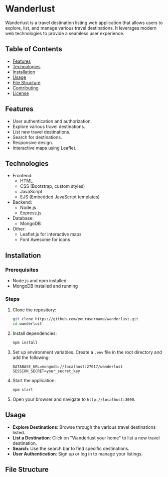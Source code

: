 # Wanderlust

Wanderlust is a travel destination listing web application that allows users to explore, list, and manage various travel destinations. It leverages modern web technologies to provide a seamless user experience.

## Table of Contents
- [Features](#features)
- [Technologies](#technologies)
- [Installation](#installation)
- [Usage](#usage)
- [File Structure](#file-structure)
- [Contributing](#contributing)
- [License](#license)

## Features
- User authentication and authorization.
- Explore various travel destinations.
- List new travel destinations.
- Search for destinations.
- Responsive design.
- Interactive maps using Leaflet.

## Technologies
- Frontend:
  - HTML
  - CSS (Bootstrap, custom styles)
  - JavaScript
  - EJS (Embedded JavaScript templates)
- Backend:
  - Node.js
  - Express.js
- Database:
  - MongoDB
- Other:
  - Leaflet.js for interactive maps
  - Font Awesome for icons

## Installation

### Prerequisites
- Node.js and npm installed
- MongoDB installed and running

### Steps
1. Clone the repository:
    ```sh
    git clone https://github.com/yourusername/wanderlust.git
    cd wanderlust
    ```

2. Install dependencies:
    ```sh
    npm install
    ```

3. Set up environment variables. Create a `.env` file in the root directory and add the following:
    ```env
    DATABASE_URL=mongodb://localhost:27017/wanderlust
    SESSION_SECRET=your_secret_key
    ```

4. Start the application:
    ```sh
    npm start
    ```

5. Open your browser and navigate to `http://localhost:3000`.

## Usage
- **Explore Destinations**: Browse through the various travel destinations listed.
- **List a Destination**: Click on "Wanderlust your home" to list a new travel destination.
- **Search**: Use the search bar to find specific destinations.
- **User Authentication**: Sign up or log in to manage your listings.

## File Structure
